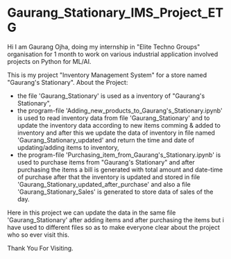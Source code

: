 # Gaurang_Stationary_IMS_Project_ETG

Hi I am Gaurang Ojha, doing my internship in "Elite Techno Groups" organisation for 1 month to work on various industrial application involved projects on Python for ML/AI.

This is my project "Inventory Management System" for a store named "Gaurang's Stationary".
About the Project:
- the file 'Gaurang_Stationary' is used as a inventory of "Gaurang's Stationary",
- the program-file 'Adding_new_products_to_Gaurang's_Stationary.ipynb' is used  to read inventory data from file 'Gaurang_Stationary' and to update the inventory data according to new items comming & added to inventory and after this we update the data of inventory in file named 'Gaurang_Stationary_updated' and return the time and date of updating/adding items to inventory,
- the program-file 'Purchasing_item_from_Gaurang's_Stationary.ipynb' is used to purchase items from "Gaurang's Stationary" and after purchasing the items a bill is generated with total amount and date-time of purchase after that the inventory is updated and stored in file 'Gaurang_Stationary_updated_after_purchase' and also a file 'Gaurang_Stationary_Sales' is generated to store data of sales of the day.

Here in this project we can update the data in the same file 'Gaurang_Stationary' after adding items and after purchasing the items but i have used to different files so as to make everyone clear about the project who so ever visit this.

Thank You For Visiting.
